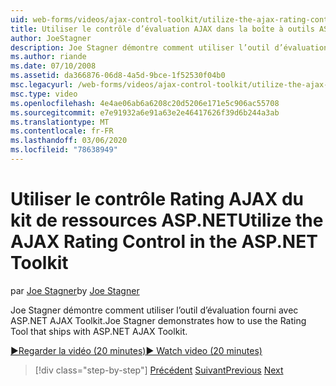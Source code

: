 ```yaml
---
uid: web-forms/videos/ajax-control-toolkit/utilize-the-ajax-rating-control-in-the-aspnet-toolkit
title: Utiliser le contrôle d’évaluation AJAX dans la boîte à outils ASP.NET | Microsoft Docs
author: JoeStagner
description: Joe Stagner démontre comment utiliser l’outil d’évaluation fourni avec ASP.NET AJAX Toolkit.
ms.author: riande
ms.date: 07/10/2008
ms.assetid: da366876-06d8-4a5d-9bce-1f52530f04b0
msc.legacyurl: /web-forms/videos/ajax-control-toolkit/utilize-the-ajax-rating-control-in-the-aspnet-toolkit
msc.type: video
ms.openlocfilehash: 4e4ae06ab6a6208c20d5206e171e5c906ac55708
ms.sourcegitcommit: e7e91932a6e91a63e2e46417626f39d6b244a3ab
ms.translationtype: MT
ms.contentlocale: fr-FR
ms.lasthandoff: 03/06/2020
ms.locfileid: "78638949"
---
```

# <a name="utilize-the-ajax-rating-control-in-the-aspnet-toolkit"></a><span data-ttu-id="d3b5d-103">Utiliser le contrôle Rating AJAX du kit de ressources ASP.NET</span><span class="sxs-lookup"><span data-stu-id="d3b5d-103">Utilize the AJAX Rating Control in the ASP.NET Toolkit</span></span>

<span data-ttu-id="d3b5d-104">par [Joe Stagner](https://github.com/JoeStagner)</span><span class="sxs-lookup"><span data-stu-id="d3b5d-104">by [Joe Stagner](https://github.com/JoeStagner)</span></span>

<span data-ttu-id="d3b5d-105">Joe Stagner démontre comment utiliser l’outil d’évaluation fourni avec ASP.NET AJAX Toolkit.</span><span class="sxs-lookup"><span data-stu-id="d3b5d-105">Joe Stagner demonstrates how to use the Rating Tool that ships with ASP.NET AJAX Toolkit.</span></span>

[<span data-ttu-id="d3b5d-106">&#9654;Regarder la vidéo (20 minutes)</span><span class="sxs-lookup"><span data-stu-id="d3b5d-106">&#9654; Watch video (20 minutes)</span></span>](https://channel9.msdn.com/Blogs/ASP-NET-Site-Videos/utilize-the-ajax-rating-control-in-the-aspnet-toolkit)

> [!div class="step-by-step"]
> <span data-ttu-id="d3b5d-107">[Précédent](how-do-i-the-ajax-toolkit-reorder-control.md)
> [Suivant](control-extenders.md)</span><span class="sxs-lookup"><span data-stu-id="d3b5d-107">[Previous](how-do-i-the-ajax-toolkit-reorder-control.md)
[Next](control-extenders.md)</span></span>
